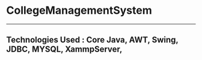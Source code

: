 # CollegeManagementSystem
--------------------------
Technologies Used : Core Java, AWT, Swing, JDBC, MYSQL, XammpServer, 
--------------------------------------------------------------------
